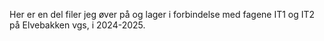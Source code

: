 Her er en del filer jeg øver på og lager i forbindelse med fagene IT1 og IT2 på Elvebakken vgs, i 2024-2025.
